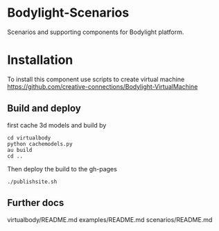 # Bodylight-Scenarios
Scenarios and supporting components for Bodylight platform.

# Installation

To install this component use scripts to create virtual machine https://github.com/creative-connections/Bodylight-VirtualMachine

## Build and deploy

first cache 3d models and build by 
```
cd virtualbody
python cachemodels.py
au build
cd ..
```
Then deploy the build to the gh-pages
```
./publishsite.sh
```

## Further docs
virtualbody/README.md
examples/README.md
scenarios/README.md
